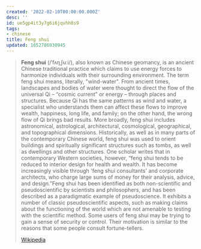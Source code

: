 ```yaml
---
created: '2022-02-10T00:00:00.000Z'
desc: ''
id: ue5gp4it3y7g6i6jqvhh8s9
tags:
- chinese
title: Feng shui
updated: 1652786930945
---
```

   
> **Feng shui** (/ˈfʌŋˌʃuːi/), also known as Chinese geomancy, is an ancient Chinese traditional practice which claims to use energy forces to harmonize individuals with their surrounding environment. The term feng shui means, literally, "wind-water". From ancient times, landscapes and bodies of water were thought to direct the flow of the universal Qi – “cosmic current” or energy – through places and structures. Because Qi has the same patterns as wind and water, a specialist who understands them can affect these flows to improve wealth, happiness, long life, and family; on the other hand, the wrong flow of Qi brings bad results. More broadly, feng shui includes astronomical, astrological, architectural, cosmological, geographical, and topographical dimensions. Historically, as well as in many parts of the contemporary Chinese world, feng shui was used to orient buildings and spiritually significant structures such as tombs, as well as dwellings and other structures. One scholar writes that in contemporary Western societies, however, “feng shui tends to be reduced to interior design for health and wealth. It has become increasingly visible through 'feng shui consultants' and corporate architects, who charge large sums of money for their analysis, advice, and design.”Feng shui has been identified as both non-scientific and pseudoscientific by scientists and philosophers, and has been described as a paradigmatic example of pseudoscience. It exhibits a number of classic pseudoscientific aspects, such as making claims about the functioning of the world which are not amenable to testing with the scientific method. Some users of feng shui may be trying to gain a sense of security or control. Their motivation is similar to the reasons that some people consult fortune-tellers.   
>   
> [Wikipedia](https://en.wikipedia.org/wiki/Feng%20shui)